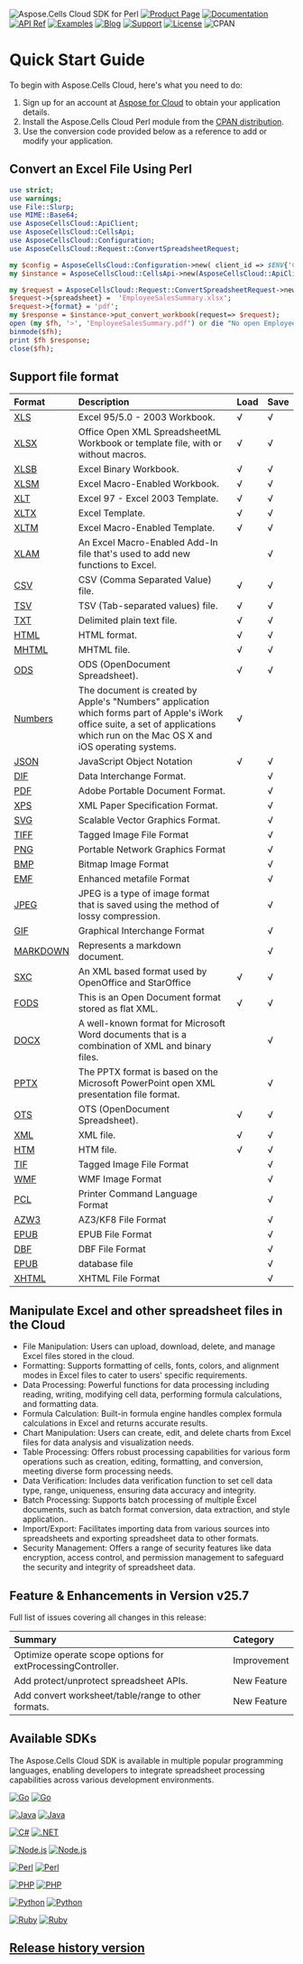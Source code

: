 ![Aspose.Cells Cloud SDK for Perl](https://img.shields.io/badge/aspose.cells%20Cloud%20SDK-25.7-green?style=for-the-badge&logo=perl) [![Product Page](https://img.shields.io/badge/Product-0288d1?style=for-the-badge&logo=Google-Chrome&logoColor=white)](https://products.aspose.cloud/cells/perl/) [![Documentation](https://img.shields.io/badge/Documentation-388e3c?style=for-the-badge&logo=Hugo&logoColor=white)](https://docs.aspose.cloud/cells/) [![API Ref](https://img.shields.io/badge/Reference-f39c12?style=for-the-badge&logo=html5&logoColor=white)](https://reference.aspose.cloud/cells/) [![Examples](https://img.shields.io/badge/Examples-1565c0?style=for-the-badge&logo=Github&logoColor=white)](https://github.com/aspose-cells-cloud/aspose-cells-cloud-perl/tree/master/examples) [![Blog](https://img.shields.io/badge/Blog-d32f2f?style=for-the-badge&logo=WordPress&logoColor=white)](https://blog.aspose.cloud/categories/aspose.cells-cloud-product-family/) [![Support](https://img.shields.io/badge/Support-7b1fa2?style=for-the-badge&logo=Discourse&logoColor=white)](https://forum.aspose.cloud/c/cells/7) [![License](https://img.shields.io/github/license/aspose-cells-cloud/aspose-cells-cloud-go?style=for-the-badge&logo=rocket&logoColor=white)](https://github.com/aspose-cells-cloud/aspose-cells-cloud-go/blob/master/LICENSE) ![CPAN](https://img.shields.io/cpan/v/AsposeCellsCloud-CellsApi?style=for-the-badge&logo=rocket&logoColor=white)

# Quick Start Guide

To begin with Aspose.Cells Cloud, here's what you need to do:

1. Sign up for an account at [Aspose for Cloud](https://dashboard.aspose.cloud/#/apps) to obtain your application details.
2. Install the Aspose.Cells Cloud Perl module from the [CPAN distribution](https://www.cpan.org/).
3. Use the conversion code provided below as a reference to add or modify your application.

## Convert an Excel File Using Perl

```perl
use strict;
use warnings;
use File::Slurp;
use MIME::Base64;
use AsposeCellsCloud::ApiClient;
use AsposeCellsCloud::CellsApi;
use AsposeCellsCloud::Configuration;
use AsposeCellsCloud::Request::ConvertSpreadsheetRequest;

my $config = AsposeCellsCloud::Configuration->new( client_id => $ENV{'CellsCloudClientId'}, client_secret => $ENV{'CellsCloudClientSecret'});
my $instance = AsposeCellsCloud::CellsApi->new(AsposeCellsCloud::ApiClient->new( $config));

my $request = AsposeCellsCloud::Request::ConvertSpreadsheetRequest->new();
$request->{spreadsheet} =  'EmployeeSalesSummary.xlsx';
$request->{format} = 'pdf';
my $response = $instance->put_convert_workbook(request=> $request);
open (my $fh, '>', 'EmployeeSalesSummary.pdf') or die "No open EmployeeSalesSummary.pdf $!";
binmode($fh);
print $fh $response;
close($fh);
```

## Support file format

|**Format**|**Description**|**Load**|**Save**|
| :- | :- | :- | :- |
|[XLS](https://docs.fileformat.com/spreadsheet/xls/)|Excel 95/5.0 - 2003 Workbook.|&radic;|&radic;|
|[XLSX](https://docs.fileformat.com/spreadsheet/xlsx/)|Office Open XML SpreadsheetML Workbook or template file, with or without macros.|&radic;|&radic;|
|[XLSB](https://docs.fileformat.com/spreadsheet/xlsb/)|Excel Binary Workbook.|&radic;|&radic;|
|[XLSM](https://docs.fileformat.com/spreadsheet/xlsm/)|Excel Macro-Enabled Workbook.|&radic;|&radic;|
|[XLT](https://docs.fileformat.com/spreadsheet/xlt/)|Excel 97 - Excel 2003 Template.|&radic;|&radic;|
|[XLTX](https://docs.fileformat.com/spreadsheet/xltx/)|Excel Template.|&radic;|&radic;|
|[XLTM](https://docs.fileformat.com/spreadsheet/xltm/)|Excel Macro-Enabled Template.|&radic;|&radic;|
|[XLAM](https://docs.fileformat.com/spreadsheet/xlam/)|An Excel Macro-Enabled Add-In file that's used to add new functions to Excel.| |&radic;|
|[CSV](https://docs.fileformat.com/spreadsheet/csv/)|CSV (Comma Separated Value) file.|&radic;|&radic;|
|[TSV](https://docs.fileformat.com/spreadsheet/tsv/)|TSV (Tab-separated values) file.|&radic;|&radic;|
|[TXT](https://docs.fileformat.com/word-processing/txt/)|Delimited plain text file.|&radic;|&radic;|
|[HTML](https://docs.fileformat.com/web/html/)|HTML format.|&radic;|&radic;|
|[MHTML](https://docs.fileformat.com/web/mhtml/)|MHTML file.|&radic;|&radic;|
|[ODS](https://docs.fileformat.com/spreadsheet/ods/)|ODS (OpenDocument Spreadsheet).|&radic;|&radic;|
|[Numbers](https://docs.fileformat.com/spreadsheet/numbers/)|The document is created by Apple's "Numbers" application which forms part of Apple's iWork office suite, a set of applications which run on the Mac OS X and iOS operating systems.|&radic;||
|[JSON](https://docs.fileformat.com/web/json/)|JavaScript Object Notation|&radic;|&radic;|
|[DIF](https://docs.fileformat.com/spreadsheet/dif/)|Data Interchange Format.| |&radic;|
|[PDF](https://docs.fileformat.com/pdf/)|Adobe Portable Document Format.| |&radic;|
|[XPS](https://docs.fileformat.com/page-description-language/xps/)|XML Paper Specification Format.| |&radic;|
|[SVG](https://docs.fileformat.com/page-description-language/svg/)|Scalable Vector Graphics Format.| |&radic;|
|[TIFF](https://docs.fileformat.com/image/tiff/)|Tagged Image File Format| |&radic;|
|[PNG](https://docs.fileformat.com/image/png/)|Portable Network Graphics Format| |&radic;|
|[BMP](https://docs.fileformat.com/image/bmp/)|Bitmap Image Format| |&radic;|
|[EMF](https://docs.fileformat.com/image/emf/)|Enhanced metafile Format| |&radic;|
|[JPEG](https://docs.fileformat.com/image/jpeg/)|JPEG is a type of image format that is saved using the method of lossy compression.| |&radic;|
|[GIF](https://docs.fileformat.com/image/gif/)|Graphical Interchange Format| |&radic;|
|[MARKDOWN](https://docs.fileformat.com/word-processing/md/)|Represents a markdown document.| |&radic;|
|[SXC](https://docs.fileformat.com/spreadsheet/sxc/)|An XML based format used by OpenOffice and StarOffice|&radic;|&radic;|
|[FODS](https://docs.fileformat.com/spreadsheet/fods/)|This is an Open Document format stored as flat XML.|&radic;|&radic;|
|[DOCX](https://docs.fileformat.com/word-processing/docx/)|A well-known format for Microsoft Word documents that is a combination of XML and binary files.||&radic;|
|[PPTX](https://docs.fileformat.com/presentation/pptx/)|The PPTX format is based on the Microsoft PowerPoint open XML presentation file format.||&radic;|
|[OTS](https://docs.fileformat.com/spreadsheet/ots/)|OTS (OpenDocument Spreadsheet).|&radic;|&radic;|
|[XML](https://docs.fileformat.com/web/xml/)|XML file.|&radic;|&radic;|
|[HTM](https://docs.fileformat.com/web/htm/)|HTM file.|&radic;|&radic;|
|[TIF](https://docs.fileformat.com/image/tiff/)|Tagged Image File Format| |&radic;|
|[WMF](https://docs.fileformat.com/image/wmf/)|WMF Image Format| |&radic;|
|[PCL](https://docs.fileformat.com/page-description-language/pcl/)|Printer Command Language Format| |&radic;|
|[AZW3](https://docs.fileformat.com/ebook/azw3/)|AZ3/KF8 File Format| |&radic;|
|[EPUB](https://docs.fileformat.com/ebook/epub/)|EPUB File Format| |&radic;|
|[DBF](https://docs.fileformat.com/ebook/epub/)|DBF File Format| |&radic;|
|[EPUB](https://docs.fileformat.com/database/dbf/)|database file| |&radic;|
|[XHTML](https://docs.fileformat.com/web/xhtml/)|XHTML File Format| |&radic;|

## Manipulate Excel and other spreadsheet files in the Cloud

- File Manipulation: Users can upload, download, delete, and manage Excel files stored in the cloud.
- Formatting: Supports formatting of cells, fonts, colors, and alignment modes in Excel files to cater to users' specific requirements.
- Data Processing: Powerful functions for data processing including reading, writing, modifying cell data, performing formula calculations, and formatting data.
- Formula Calculation: Built-in formula engine handles complex formula calculations in Excel and returns accurate results.
- Chart Manipulation: Users can create, edit, and delete charts from Excel files for data analysis and visualization needs.
- Table Processing: Offers robust processing capabilities for various form operations such as creation, editing, formatting, and conversion, meeting diverse form processing needs.
- Data Verification: Includes data verification function to set cell data type, range, uniqueness, ensuring data accuracy and integrity.
- Batch Processing: Supports batch processing of multiple Excel documents, such as batch format conversion, data extraction, and style application..
- Import/Export: Facilitates importing data from various sources into spreadsheets and exporting spreadsheet data to other formats.
- Security Management: Offers a range of security features like data encryption, access control, and permission management to safeguard the security and integrity of spreadsheet data.

## Feature & Enhancements in Version v25.7

Full list of issues covering all changes in this release:

|**Summary**| **Category** |
| :- |:-------------|
| Optimize operate scope options for extProcessingController.| Improvement  |
| Add protect/unprotect spreadsheet APIs.| New Feature  |
| Add convert worksheet/table/range to other formats.      | New Feature  |

## Available SDKs

The Aspose.Cells Cloud SDK is available in multiple popular programming languages, enabling developers to integrate spreadsheet processing capabilities across various development environments.

[![Go](https://img.shields.io/badge/Go-00ADD8.svg?style=for-the-badge&logo=go&logoColor=white)](https://github.com/aspose-cells-cloud/aspose-cells-cloud-go) [![Go](https://img.shields.io/badge/Go-Install%20go%20get%20package--asposecellscloud-%2300ADD8?logo=go&style=for-the-badge)](https://pkg.go.dev/github.com/aspose-cells-cloud/aspose-cells-cloud-go/v25)

[![Java](https://img.shields.io/badge/Java-red?logo=openjdk&style=for-the-badge&logoColor=white)](https://github.com/aspose-cells-cloud/aspose-cells-cloud-java) [![Java](https://img.shields.io/badge/Maven-Aspose.Cells%20Cloud.pom.xml-red?logo=apache-maven&style=for-the-badge)](https://github.com/aspose-cells-cloud/aspose-cells-cloud-java/blob/master/Aspose.Cells.Cloud.pom.xml)

[![C#](https://img.shields.io/badge/.NET-%23512BD4?style=for-the-badge&logo=dotnet&logoColor=white)](https://github.com/aspose-cells-cloud/aspose-cells-cloud-dotnet) [![.NET](https://img.shields.io/badge/NuGet-Install%20Aspose.Cells--Cloud-%23512BD4?logo=nuget&style=for-the-badge)](https://www.nuget.org/packages/Aspose.cells-Cloud/#readme-body-tab)

[![Node.js](https://img.shields.io/badge/Node.js-43853D.svg?style=for-the-badge&logo=node.js&logoColor=white)](https://github.com/aspose-cells-cloud/aspose-cells-cloud-node) [![Node.js](https://img.shields.io/badge/npm-install%20asposecellscloud-orange?logo=npm&style=for-the-badge)](https://www.npmjs.com/package/asposecellscloud)

[![Perl](https://img.shields.io/badge/Perl-39457E.svg?style=for-the-badge&logo=perl&logoColor=white)](https://github.com/aspose-cells-cloud/aspose-cells-cloud-perl) [![Perl](https://img.shields.io/badge/CPAN-Install%20AsposeCellsCloud--CellsApi-blue?logo=perl&style=for-the-badge)](https://metacpan.org/dist/AsposeCellsCloud-CellsApi)

[![PHP](https://img.shields.io/badge/PHP-777BB4.svg?style=for-the-badge&logo=php&logoColor=white)](https://github.com/aspose-cells-cloud/aspose-cells-cloud-php) [![PHP](https://img.shields.io/badge/Composer-require%20aspose/cells--sdk--php-8892BF?logo=php&style=for-the-badge)](https://packagist.org/packages/aspose/cells-sdk-php)

[![Python](https://img.shields.io/badge/Python-14354C.svg?style=for-the-badge&logo=python&logoColor=white)](https://github.com/aspose-cells-cloud/aspose-cells-cloud-python) [![Python](https://img.shields.io/badge/pip-install%20asposecellscloud-blue?logo=pypi&style=for-the-badge)](https://pypi.org/project/asposecellscloud/)

[![Ruby](https://img.shields.io/badge/Ruby-CC342D.svg?style=for-the-badge&logo=ruby&logoColor=white)](https://github.com/aspose-cells-cloud/aspose-cells-cloud-ruby) [![Ruby](https://img.shields.io/badge/Gem-install%20aspose__cells__cloud-red?logo=ruby&style=for-the-badge)](https://rubygems.org/gems/aspose_cells_cloud)

## [Release history version](HistoryVersion.md)
